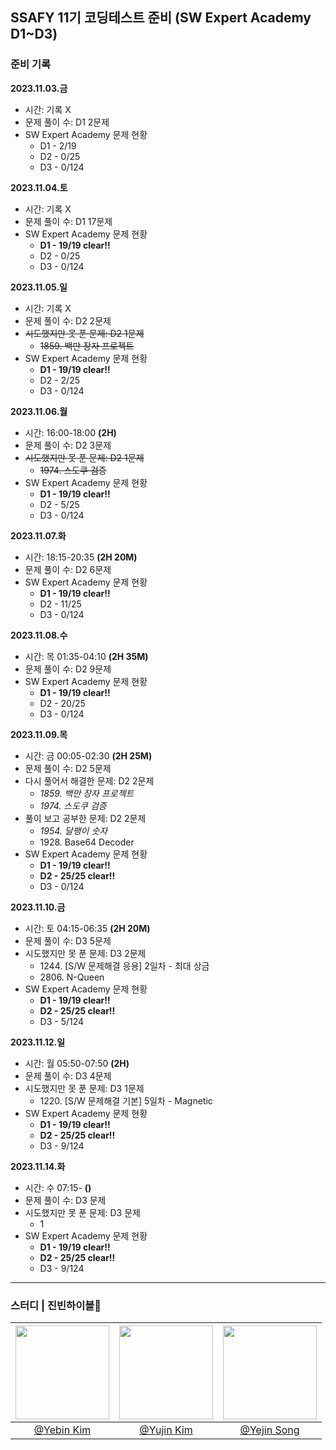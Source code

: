 ## SSAFY 11기 코딩테스트 준비 (SW Expert Academy D1~D3)
### 준비 기록
**2023.11.03.금**
<ul>
  <li>
    시간: 기록 X
  </li>
  <li>
    문제 풀이 수: D1 2문제
  </li>
  <li>
    SW Expert Academy 문제 현황
    <ul>
      <li>
        D1 - 2/19
      </li>
      <li>
        D2 - 0/25
      </li>
      <li>
        D3 - 0/124
      </li>  
    </ul>
  </li>
</ul>

**2023.11.04.토**
<ul>
  <li>
    시간: 기록 X
  </li>
  <li>
    문제 풀이 수: D1 17문제
  </li>
  <li>
    SW Expert Academy 문제 현황
    <ul>
      <li>
        <strong>D1 - 19/19 clear!!</strong>
      </li>
      <li>
        D2 - 0/25
      </li>
      <li>
        D3 - 0/124
      </li>  
    </ul>
  </li>
</ul>

**2023.11.05.일**
<ul>
  <li>
    시간: 기록 X
  </li>
  <li>
    문제 풀이 수: D2 2문제
  </li>
  <li>
    <s>시도했지만 못 푼 문제: D2 1문제</s>
    <ul>
      <li>
        <s>1859. 백만 장자 프로젝트</s>
      </li>
    </ul>
  </li>
   <li>
    SW Expert Academy 문제 현황
    <ul>
      <li>
        <strong>D1 - 19/19 clear!!</strong>
      </li>
      <li>
        D2 - 2/25
      </li>
      <li>
        D3 - 0/124
      </li>  
    </ul>
  </li>
</ul>

**2023.11.06.월**
<ul>
  <li>
    시간: 16:00-18:00 <strong>(2H)</strong>
  </li>
  <li>
    문제 풀이 수: D2 3문제
  </li>
  <li>
    <s>시도했지만 못 푼 문제: D2 1문제</s>
    <ul>
      <li>
        <s>1974. 스도쿠 검증</s>
      </li>
    </ul>
  </li>
   <li>
    SW Expert Academy 문제 현황
    <ul>
      <li>
        <strong>D1 - 19/19 clear!!</strong>
      </li>
      <li>
        D2 - 5/25
      </li>
      <li>
        D3 - 0/124
      </li>  
    </ul>
  </li>
</ul>

**2023.11.07.화**
<ul>
  <li>
    시간: 18:15-20:35 <strong>(2H 20M)</strong>
  </li>
  <li>
    문제 풀이 수: D2 6문제
  </li>
   <li>
    SW Expert Academy 문제 현황
    <ul>
      <li>
        <strong>D1 - 19/19 clear!!</strong>
      </li>
      <li>
        D2 - 11/25
      </li>
      <li>
        D3 - 0/124
      </li>  
    </ul>
  </li>
</ul>

**2023.11.08.수**
<ul>
  <li>
    시간: 목 01:35-04:10 <strong>(2H 35M)</strong>
  </li>
  <li>
    문제 풀이 수: D2 9문제
  </li>
   <li>
    SW Expert Academy 문제 현황
    <ul>
      <li>
        <strong>D1 - 19/19 clear!!</strong>
      </li>
      <li>
        D2 - 20/25
      </li>
      <li>
        D3 - 0/124
      </li>  
    </ul>
  </li>
</ul>

**2023.11.09.목**
<ul>
  <li>
    시간: 금 00:05-02:30 <strong>(2H 25M)</strong>
  </li>
  <li>
    문제 풀이 수: D2 5문제
  </li>
   <li>
    다시 풀어서 해결한 문제: D2 2문제
    <ul>
      <li>
        <em>1859. 백만 장자 프로젝트</em>
      </li>
      <li>
        <em>1974. 스도쿠 검증</em>
      </li>
    </ul>
  </li>
  <li>
    풀이 보고 공부한 문제: D2 2문제
    <ul>
      <li>
        <em>1954. 달팽이 숫자</em>
      </li>
      <li>
        1928. Base64 Decoder
      </li>
    </ul>
  </li>
   <li>
    SW Expert Academy 문제 현황
    <ul>
      <li>
        <strong>D1 - 19/19 clear!!</strong>
      </li>
      <li>
        <strong>D2 - 25/25 clear!!</strong>
      </li>
      <li>
        D3 - 0/124
      </li>  
    </ul>
  </li>
</ul>

**2023.11.10.금**
<ul>
  <li>
    시간: 토 04:15-06:35 <strong>(2H 20M)</strong>
  </li>
  <li>
    문제 풀이 수: D3 5문제
  </li>
  <li>
    시도했지만 못 푼 문제: D3 2문제
    <ul>
      <li>
        1244. [S/W 문제해결 응용] 2일차 - 최대 상금
      </li>
      <li>
        2806. N-Queen
      </li>
    </ul>
  </li>
  <li>
    SW Expert Academy 문제 현황
    <ul>
      <li>
        <strong>D1 - 19/19 clear!!</strong>
      </li>
      <li>
        <strong>D2 - 25/25 clear!!</strong>
      </li>
      <li>
        D3 - 5/124
      </li>  
    </ul>
  </li>
</ul>

**2023.11.12.일**
<ul>
  <li>
    시간: 월 05:50-07:50 <strong>(2H)</strong>
  </li>
  <li>
    문제 풀이 수: D3 4문제
  </li>
  <li>
    시도했지만 못 푼 문제: D3 1문제
    <ul>
      <li>
        1220. [S/W 문제해결 기본] 5일차 - Magnetic
      </li>
    </ul>
  </li>
  <li>
    SW Expert Academy 문제 현황
    <ul>
      <li>
        <strong>D1 - 19/19 clear!!</strong>
      </li>
      <li>
        <strong>D2 - 25/25 clear!!</strong>
      </li>
      <li>
        D3 - 9/124
      </li>  
    </ul>
  </li>
</ul>

**2023.11.14.화**
<ul>
  <li>
    시간: 수 07:15- <strong>()</strong>
  </li>
  <li>
    문제 풀이 수: D3 문제
  </li>
  <li>
    시도했지만 못 푼 문제: D3 문제
    <ul>
      <li>
        1
      </li>
    </ul>
  </li>
  <li>
    SW Expert Academy 문제 현황
    <ul>
      <li>
        <strong>D1 - 19/19 clear!!</strong>
      </li>
      <li>
        <strong>D2 - 25/25 clear!!</strong>
      </li>
      <li>
        D3 - 9/124
      </li>  
    </ul>
  </li>
</ul>
<hr/>

### 스터디 | 진빈하이볼🍻
| <img src="https://github.com/Yujin-nKim/SW_Expert_Academy/assets/67141385/c2e8435b-8388-4f13-a916-abd0e56db1f7" width="150" height="150"/> |  <img src="https://github.com/Yujin-nKim/SW_Expert_Academy/assets/67141385/86029bc0-d88b-4296-917e-97d834a23fe1" width="150" height="150"/>  | <img src="https://github.com/Yujin-nKim/SW_Expert_Academy/assets/67141385/ece8d7cd-1d4e-4ab7-81be-556b63f55552" width="150" height="150"/>  |
|:---:|:---:|:---:|
|  <a href="https://github.com/Kimyebin00">@Yebin Kim</a>  |  <a href="https://github.com/Yujin-nKim">@Yujin Kim</a>  |  <a href="https://github.com/jinyesong">@Yejin Song</a>  |

